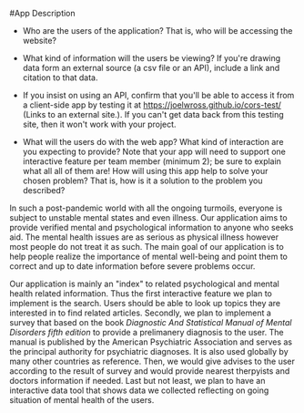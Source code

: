 #App Description

- Who are the users of the application? That is, who will be accessing the website?


- What kind of information will the users be viewing? If you're drawing data form an external source (a csv file or an API), include a link and citation to that data.


- If you insist on using an API, confirm that you'll be able to access it from a client-side app by testing it at https://joelwross.github.io/cors-test/ (Links to an external site.). If you can't get data back from this testing site, then it won't work with your project.


- What will the users do with the web app? What kind of interaction are you expecting to provide? Note that your app will need to support one interactive feature per team member (minimum 2); be sure to explain what all all of them are!
How will using this app help to solve your chosen problem? That is, how is it a solution to the problem you described?


In such a post-pandemic world with all the ongoing turmoils, everyone is subject to unstable mental states and even illness. Our application aims to provide verified mental and psychological information to anyone who seeks aid. The mental health issues are as serious as physical illness however most people do not treat it as such. The main goal of our application is to help people realize the importance of mental well-being and point them to correct and up to date information before severe problems occur.

Our application is mainly an "index" to related psychological and mental health related information. Thus the first interactive feature we plan to implement is the search. Users should be able to look up topics they are interested in to find related articles. Secondly, we plan to implement a survey that based on the book _Diagnostic And Statistical Manual of Mental Disorders fifth edition_ to provide a prelimanery diagnosis to the user. The manual is published by the American Psychiatric Association and serves as the principal authority for psychiatric diagnoses. It is also used globally by many other countries as reference. Then, we would give advises to the user according to the result of survey and would provide nearest therpyists and doctors information if needed. Last but not least, we plan to have an interactive data tool that shows data we collected reflecting on going situation of mental health of the users.
